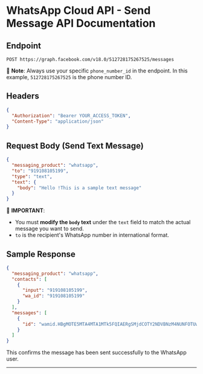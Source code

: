 # WhatsApp Cloud API - Send Message API Documentation

## Endpoint

```
POST https://graph.facebook.com/v18.0/512728175267525/messages
```

📌 **Note**: Always use your specific `phone_number_id` in the endpoint. In this example, `512728175267525` is the phone number ID.

## Headers

```json
{
  "Authorization": "Bearer YOUR_ACCESS_TOKEN",
  "Content-Type": "application/json"
}
```

## Request Body (Send Text Message)

```json
{
  "messaging_product": "whatsapp",
  "to": "919108105199",
  "type": "text",
  "text": {
    "body": "Hello !This is a sample text message"
  }
}
```

📌 **IMPORTANT**: 
- You must **modify the `body` text** under the `text` field to match the actual message you want to send.
- `to` is the recipient's WhatsApp number in international format.

## Sample Response

```json
{
  "messaging_product": "whatsapp",
  "contacts": [
    {
      "input": "919108105199",
      "wa_id": "919108105199"
    }
  ],
  "messages": [
    {
      "id": "wamid.HBgMOTE5MTA4MTA1MTk5FQIAERgSMjdCOTY2NDVBNzM4NUNFOTUwAA=="
    }
  ]
}
```

This confirms the message has been sent successfully to the WhatsApp user.

---



